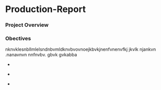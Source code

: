 # Production-Report
### Project Overview
### Obectives
nknvklesnbllmlelsndnbvmldknvbvovnoejkbvkjnenfvnenvfkj jkvlk njankvn .nanavnvn nnfnvbv.  gbvk gvkabba
- ```kjewgvjvlkv
- ```ekvjvwlllvelveve
- ```nfkvelve,mv
